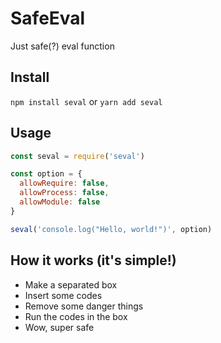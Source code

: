 # SafeEval
Just safe(?) eval function

## Install
`npm install seval` or `yarn add seval`

## Usage
```js
const seval = require('seval')

const option = {
  allowRequire: false,
  allowProcess: false,
  allowModule: false
}

seval('console.log("Hello, world!")', option)
```

## How it works (it's simple!)
- Make a separated box
- Insert some codes
- Remove some danger things
- Run the codes in the box
- Wow, super safe
